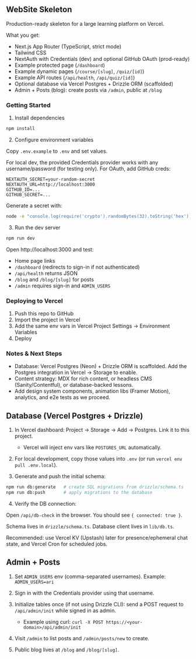 ## WebSite Skeleton

Production-ready skeleton for a large learning platform on Vercel.

What you get:

- Next.js App Router (TypeScript, strict mode)
- Tailwind CSS
- NextAuth with Credentials (dev) and optional GitHub OAuth (prod-ready)
- Example protected page (`/dashboard`)
- Example dynamic pages (`/course/[slug]`, `/quiz/[id]`)
- Example API routes (`/api/health`, `/api/quiz/[id]`)
- Optional database via Vercel Postgres + Drizzle ORM (scaffolded)
 - Admin + Posts (blog): create posts via `/admin`, public at `/blog`

### Getting Started

1) Install dependencies

```bash
npm install
```

2) Configure environment variables

Copy `.env.example` to `.env` and set values.

For local dev, the provided Credentials provider works with any username/password (for testing only). For OAuth, add GitHub creds:

```
NEXTAUTH_SECRET=your-random-secret
NEXTAUTH_URL=http://localhost:3000
GITHUB_ID=...
GITHUB_SECRET=...
```

Generate a secret with:

```bash
node -e "console.log(require('crypto').randomBytes(32).toString('hex'))"
```

3) Run the dev server

```bash
npm run dev
```

Open http://localhost:3000 and test:

- Home page links
- `/dashboard` (redirects to sign-in if not authenticated)
- `/api/health` returns JSON
 - `/blog` and `/blog/[slug]` for posts
 - `/admin` requires sign-in and `ADMIN_USERS`

### Deploying to Vercel

1) Push this repo to GitHub
2) Import the project in Vercel
3) Add the same env vars in Vercel Project Settings → Environment Variables
4) Deploy

### Notes & Next Steps

- Database: Vercel Postgres (Neon) + Drizzle ORM is scaffolded. Add the Postgres integration in Vercel → Storage to enable.
- Content strategy: MDX for rich content, or headless CMS (Sanity/Contentful), or database-backed lessons.
- Add design system components, animation libs (Framer Motion), analytics, and e2e tests as we proceed.

## Database (Vercel Postgres + Drizzle)

1) In Vercel dashboard: Project → Storage → Add → Postgres. Link it to this project.
   - Vercel will inject env vars like `POSTGRES_URL` automatically.

2) For local development, copy those values into `.env` (or run `vercel env pull .env.local`).

3) Generate and push the initial schema:

```bash
npm run db:generate   # create SQL migrations from drizzle/schema.ts
npm run db:push       # apply migrations to the database
```

4) Verify the DB connection:

Open `/api/db-check` in the browser. You should see `{ connected: true }`.

Schema lives in `drizzle/schema.ts`. Database client lives in `lib/db.ts`.

Recommended: use Vercel KV (Upstash) later for presence/ephemeral chat state, and Vercel Cron for scheduled jobs.

## Admin + Posts

1) Set `ADMIN_USERS` env (comma-separated usernames). Example: `ADMIN_USERS=ari`

2) Sign in with the Credentials provider using that username.

3) Initialize tables once (if not using Drizzle CLI): send a POST request to `/api/admin/init` while signed in as admin.
   - Example using curl: `curl -X POST https://<your-domain>/api/admin/init`

4) Visit `/admin` to list posts and `/admin/posts/new` to create.

5) Public blog lives at `/blog` and `/blog/[slug]`.
